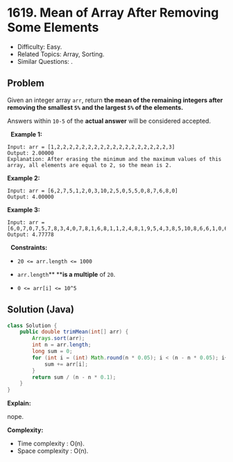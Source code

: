 # 1619. Mean of Array After Removing Some Elements

- Difficulty: Easy.
- Related Topics: Array, Sorting.
- Similar Questions: .

## Problem

Given an integer array ```arr```, return **the mean of the remaining integers after removing the smallest ```5%``` and the largest ```5%``` of the elements.**

Answers within ```10-5``` of the **actual answer** will be considered accepted.

 
**Example 1:**

```
Input: arr = [1,2,2,2,2,2,2,2,2,2,2,2,2,2,2,2,2,2,2,3]
Output: 2.00000
Explanation: After erasing the minimum and the maximum values of this array, all elements are equal to 2, so the mean is 2.
```

**Example 2:**

```
Input: arr = [6,2,7,5,1,2,0,3,10,2,5,0,5,5,0,8,7,6,8,0]
Output: 4.00000
```

**Example 3:**

```
Input: arr = [6,0,7,0,7,5,7,8,3,4,0,7,8,1,6,8,1,1,2,4,8,1,9,5,4,3,8,5,10,8,6,6,1,0,6,10,8,2,3,4]
Output: 4.77778
```

 
**Constraints:**


	
- ```20 <= arr.length <= 1000```
	
- ```arr.length```** ****is a multiple** of ```20```.
	
- ```0 <= arr[i] <= 10^5```



## Solution (Java)

```java
class Solution {
    public double trimMean(int[] arr) {
        Arrays.sort(arr);
        int n = arr.length;
        long sum = 0;
        for (int i = (int) Math.round(n * 0.05); i < (n - n * 0.05); i++) {
            sum += arr[i];
        }
        return sum / (n - n * 0.1);
    }
}
```

**Explain:**

nope.

**Complexity:**

* Time complexity : O(n).
* Space complexity : O(n).
